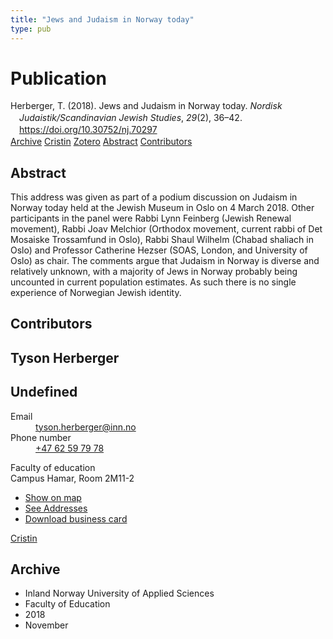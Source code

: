 ```yaml
---
title: "Jews and Judaism in Norway today"
type: pub
---
```

<h1>Publication</h1>
<article id="csl-bib-container-JNMPASX6" class="csl-bib-container">
  <div class="csl-bib-body" style="line-height: 1.35; padding-left: 1em; text-indent:-1em;">
  <div class="csl-entry">Herberger, T. (2018). Jews and Judaism in Norway today. <i>Nordisk Judaistik/Scandinavian Jewish Studies</i>, <i>29</i>(2), 36&#x2013;42. <a href="https://doi.org/10.30752/nj.70297">https://doi.org/10.30752/nj.70297</a></div>
</div>
  <div class="csl-bib-buttons">
    <a href="#taxonomy-article-JNMPASX6" class="csl-bib-button">Archive</a>
    <a href="https://app.cristin.no/results/show.jsf?id=1631904" alt="Cristin URL" class="csl-bib-button">Cristin</a>
    <a href="http://zotero.org/groups/5022929/items/JNMPASX6" alt="Zotero URL" class="csl-bib-button">Zotero</a>
    <a href="#abstract-article-JNMPASX6" class="csl-bib-button">Abstract</a>
    <a href="#contributors-article-JNMPASX6" class="csl-bib-button">Contributors</a>
  </div>
  <div id="csl-bib-meta-container-JNMPASX6"></div>
</article>
<div id="csl-bib-meta-JNMPASX6" class="csl-bib-meta">
  <article id="abstract-article-JNMPASX6" class="abstract-article">
    <h1>Abstract</h1>
    This address was given as part of a podium discussion on Judaism in Norway today held at the Jewish Museum in Oslo on 4 March 2018. Other participants in the panel were Rabbi Lynn Feinberg (Jewish Renewal movement), Rabbi Joav Melchior (Orthodox movement, current rabbi of Det Mosaiske Trossamfund in Oslo), Rabbi Shaul Wilhelm (Chabad shaliach in Oslo) and Professor Catherine Hezser (SOAS, London, and University of Oslo) as chair. The comments argue that Judaism in Norway is diverse and relatively unknown, with a majority of Jews in Norway probably being uncounted in current population estimates. As such there is no single experience of Norwegian Jewish identity.
  </article>
  <article id="contributors-article-JNMPASX6" class="contributors-article">
    <h1>Contributors</h1>
    <div class="personas">
<div class="vrtx-hinn-person-card">
<div class="photo">
<i class="lar la-user-circle missing-person"></i>
</div>
<div class="info">
<hgroup><h1>Tyson Herberger</h1>
<h2>Undefined</h2>
</hgroup><dl>
<dt>Email</dt>
<dd>
<a href="mailto:tyson.herberger@inn.no">tyson.herberger@inn.no</a>
</dd>
<dt>Phone number</dt>
<dd><a href="tel:+4762597978">
+47 62 59 79 78
</a></dd>
</dl>
<p>
Faculty of education<br>
Campus Hamar,
Room 2M11-2
</p>
<ul class="vrtx-hinn-links">
<li><a href="https://www.google.com/maps?q=60.79582,11.07304">Show on map</a></li>
<li><a href="https://www.inn.no/english/find-an-employee/tyson-herberger.html#vrtx-hinn-addresses">See Addresses</a></li>
<li><a href="https://www.inn.no/english/find-an-employee/tyson-herberger.html?vrtx=vcf">Download business card</a></li>
</ul>
</div>
</div>
<a href="https://app.cristin.no/persons/show.jsf?id=1021106" alt="Cristin URL" class="personas-cristin">Cristin</a>
</div>
  </article>
  <article id="taxonomy-article-JNMPASX6" class="taxonomy-article">
    <h1>Archive</h1>
    <ul>
      <li>Inland Norway University of Applied Sciences</li>
      <li>Faculty of Education</li>
      <li>2018</li>
      <li>November</li>
    </ul>
  </article>
</div>
